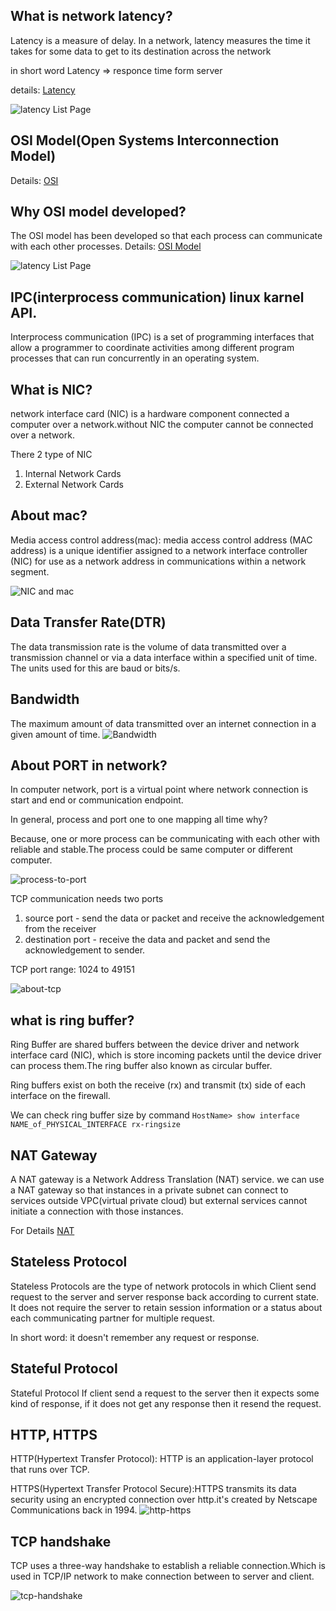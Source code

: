 ## What is network latency?
Latency is a measure of delay.  In a network, latency measures the time it takes for some data to get to its destination across the network

in short word Latency => responce time form server

details: [Latency](https://www.sas.co.uk/blog/what-is-network-latency-how-do-you-use-a-latency-calculator-to-calculate-throughput)

![latency List Page](./docs/images/latency.png)

## OSI Model(Open Systems Interconnection Model)

Details: [OSI](https://www.cloudflare.com/learning/ddos/glossary/open-systems-interconnection-model-osi/)
## Why OSI model developed?

The OSI model has been developed so that each process can communicate with each other processes.
Details: [OSI Model](https://www.giac.org/paper/gsec/1417/osi-model-overview/102634)

![latency List Page](./docs/images/osi_model.png)

## IPC(interprocess communication) linux karnel API.
Interprocess communication (IPC) is a set of programming interfaces that allow a programmer to coordinate activities among different program processes that can run concurrently in an operating system.


## What is NIC?
network interface card (NIC) is a hardware component connected a computer over a network.without NIC the  computer cannot be connected over a network.

There 2 type of NIC
 1. Internal Network Cards
 2. External Network Cards

## About mac?
Media access control address(mac): media access control address (MAC address) is a unique identifier assigned to a network interface controller (NIC) for use as a network address in communications within a network segment.

![NIC and mac](./docs/images/network.png)

## Data Transfer Rate(DTR)
The data transmission rate is the volume of data transmitted over a transmission channel or via a data interface within a specified unit of time. The units used for this are baud or bits/s.

## Bandwidth
The maximum amount of data transmitted over an internet connection in a given amount of time.
![Bandwidth](./docs/images/bandwidth.png)

## About PORT in network?

In computer network, port is a virtual point where network connection is start and end or communication endpoint.

In general, process and port one to one mapping all time why?

Because, one or more process can be communicating with each other with reliable and stable.The process could be same computer or different computer.

![process-to-port](./docs/images/process-to-port.png)

TCP communication needs two ports
  1. source port - send the data or packet and receive the acknowledgement from the receiver
  2. destination port - receive the data and packet and send the acknowledgement to sender.

TCP port range: 1024 to 49151

![about-tcp](./docs/images/tcp-communication.png)

## what is ring buffer?
Ring Buffer are shared buffers between the device driver and network interface card (NIC), which is store incoming packets until the device driver can process them.The ring buffer also known as circular buffer.

Ring buffers exist on both the receive (rx) and transmit (tx) side of each interface on the firewall.

We can check ring buffer size by command
    `HostName> show interface NAME_of_PHYSICAL_INTERFACE rx-ringsize`


## NAT Gateway
A NAT gateway is a Network Address Translation (NAT) service. we can use a NAT gateway so that instances in a private subnet can connect to services outside VPC(virtual private cloud) but external services cannot initiate a connection with those instances. 

For Details [NAT](https://docs.aws.amazon.com/vpc/latest/userguide/vpc-nat-gateway.html)


## Stateless Protocol
Stateless Protocols are the type of network protocols in which Client send request to the server and server response back according to current state. It does not require the server to retain session information or a status about each communicating partner for multiple request.

In short word: it doesn't remember any request or response.

## Stateful Protocol
Stateful Protocol If client send a request to the server then it expects some kind of response, if it does not get any response then it resend the request.

## HTTP, HTTPS

HTTP(Hypertext Transfer Protocol): HTTP is an application-layer protocol that runs over TCP.

HTTPS(Hypertext Transfer Protocol Secure):HTTPS transmits its data security using an encrypted connection over http.it's created by Netscape Communications back in 1994.
![http-https](./docs/images/http-https.png)

## TCP handshake
TCP uses a three-way handshake to establish a reliable connection.Which is used in TCP/IP network to  make connection between to server and client.


![tcp-handshake](./docs/images/tcp-handshake.png)






